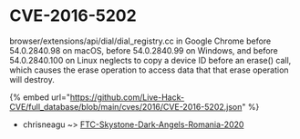 # CVE-2016-5202

browser/extensions/api/dial/dial_registry.cc in Google Chrome before 54.0.2840.98 on macOS, before 54.0.2840.99 on Windows, and before 54.0.2840.100 on Linux neglects to copy a device ID before an erase() call, which causes the erase operation to access data that that erase operation will destroy.

{% embed url="https://github.com/Live-Hack-CVE/full_database/blob/main/cves/2016/CVE-2016-5202.json" %}


* chrisneagu ~> [FTC-Skystone-Dark-Angels-Romania-2020](https://zeste.alice-snow.ru/2016/database/cve-2016-5202/ftc-skystone-dark-angels-romania-2020-chrisneagu)